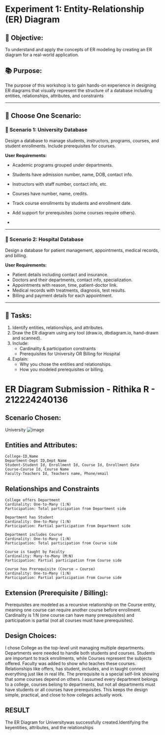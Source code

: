 # Experiment 1: Entity-Relationship (ER) Diagram

## 🎯 Objective:
To understand and apply the concepts of ER modeling by creating an ER diagram for a real-world application.

## 📚 Purpose:
The purpose of this workshop is to gain hands-on experience in designing ER diagrams that visually represent the structure of a database including entities, relationships, attributes, and constraints

---

## 🧪 Choose One Scenario:

### 🔹 Scenario 1: University Database
Design a database to manage students, instructors, programs, courses, and student enrollments. Include prerequisites for courses.

**User Requirements:**
- Academic programs grouped under departments.
- Students have admission number, name, DOB, contact info.
- Instructors with staff number, contact info, etc.
- Courses have number, name, credits.
- Track course enrollments by students and enrollment date.
- Add support for prerequisites (some courses require others).

- 
---

### 🔹 Scenario 2: Hospital Database
Design a database for patient management, appointments, medical records, and billing.

**User Requirements:**
- Patient details including contact and insurance.
- Doctors and their departments, contact info, specialization.
- Appointments with reason, time, patient-doctor link.
- Medical records with treatments, diagnosis, test results.
- Billing and payment details for each appointment.

---


## 📝 Tasks:
1. Identify entities, relationships, and attributes.
2. Draw the ER diagram using any tool (draw.io, dbdiagram.io, hand-drawn and scanned).
3. Include:
   - Cardinality & participation constraints
   - Prerequisites for University OR Billing for Hospital
4. Explain:
   - Why you chose the entities and relationships.
   - How you modeled prerequisites or billing.

# ER Diagram Submission - Rithika R - 212224240136

## Scenario Chosen:
University 
![image](https://github.com/user-attachments/assets/2bcbd558-e5ce-43ce-9f7f-be3f203a636a)


## Entities and Attributes:
```
College-ID,Name
Department-Dept ID,Dept Name
Student-Student Id, Enrollment Id, Course Id, Enrollment Date
Course-Course Id, Course Name
Faculty-Teachers Id, Teachers name, Phone/email
```
## Relationships and Constraints
```
College offers Department
Cardinality: One-to-Many (1:N)
Participation: Total participation from Department side

Department has Student
Cardinality: One-to-Many (1:N)
Participation: Partial participation from Department side

Department includes Course
Cardinality: One-to-Many (1:N)
Participation: Total participation from Course side

Course is taught by Faculty
Cardinality: Many-to-Many (M:N)
Participation: Partial participation from Course side

Course has Prerequisite (Course → Course)
Cardinality: One-to-Many (1:N)
Participation: Partial participation from Course side
```
## Extension (Prerequisite / Billing):

Prerequisites are modeled as a recursive relationship on the Course entity, meaning one course can require another course before enrollment.
Cardinality is 1:N (one course can have many prerequisites) and participation is partial (not all courses must have prerequisites).


## Design Choices:

I chose College as the top-level unit managing multiple departments. Departments were needed to handle both students and courses. Students are important to track enrollments, while Courses represent the subjects offered. Faculty was added to show who teaches these courses. Relationships like offers, has student, includes, and in taught connect everything just like in real life. The prerequisite is a special self-link showing that some courses depend on others. I assumed every department belongs to a college, courses belong to departments, but not all departments must have students or all courses have prerequisites. This keeps the design simple, practical, and close to how colleges actually work.



## RESULT
The ER Diagram for Universitywas successfully created.Identifying the keyentities, attributes, and the relationships










